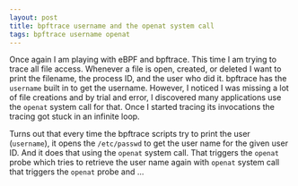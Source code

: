 ```yaml
---
layout: post
title: bpftrace username and the openat system call
tags: bpftrace username openat
---
```


Once again I am playing with eBPF and bpftrace. This time I am trying to trace all file access. Whenever a file is open, created, or deleted I want to print the filename, the process ID, and the user who did it. bpftrace has the `username` built in to get the username. However, I noticed I was missing a lot of file creations and by trial and error, I discovered many applications use the `openat` system call for that. Once I started tracing its invocations the tracing got stuck in an infinite loop.

Turns out that every time the bpftrace scripts try to print the user (`username`), it opens the `/etc/passwd` to get the user name for the given user ID. And it does that using the `openat` system call. That triggers the `openat` probe which tries to retrieve the user name again with `openat` system call that triggers the `openat` probe and ...
